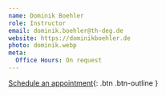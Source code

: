 ```yaml
---
name: Dominik Boehler
role: Instructor
email: dominik.boehler@th-deg.de
website: https://dominikboehler.de
photo: dominik.webp
meta:
  Office Hours: On request
---
```


[Schedule an appointment](calendly.com/dominikb1888){: .btn .btn-outline }
